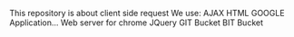 This repository is about client side request
We use:
  AJAX
  HTML
  GOOGLE Application... Web server for chrome
  JQuery
  GIT Bucket
  BIT Bucket
  
